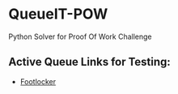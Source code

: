 # QueueIT-POW
Python Solver for Proof Of Work Challenge

## Active Queue Links for Testing:
- [Footlocker](https://footlocker.queue-it.net/?c=footlocker&e=cxcdtest02&t=https%3A%2F%2Fwww.footlocker.com%2Fsearch%3Fquery%3D6H053P85&cid=en-EN)

